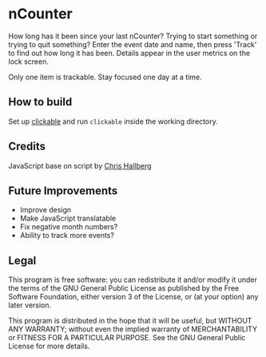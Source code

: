 # nCounter

How long has it been since your last nCounter? Trying to start something or trying to quit something? Enter the event date and name, then press 'Track' to find out how long it has been. Details appear in the user metrics on the lock screen.

Only one item is trackable. Stay focused one day at a time.

## How to build

Set up [clickable](https://github.com/bhdouglass/clickable) and run `clickable` inside the working directory.

## Credits

JavaScript base on script by [Chris Hallberg](https://javascriptsource.com/days-since/)

## Future Improvements

* Improve design
* Make JavaScript translatable
* Fix negative month numbers?
* Ability to track more events?

## Legal

This program is free software: you can redistribute it and/or modify
it under the terms of the GNU General Public License as published by
the Free Software Foundation, either version 3 of the License, or
(at your option) any later version.

This program is distributed in the hope that it will be useful,
but WITHOUT ANY WARRANTY; without even the implied warranty of
MERCHANTABILITY or FITNESS FOR A PARTICULAR PURPOSE.  See the
GNU General Public License for more details.

